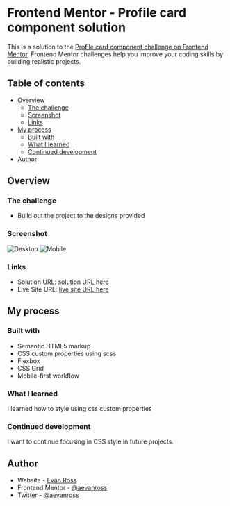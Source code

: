 # Frontend Mentor - Profile card component solution

This is a solution to the [Profile card component challenge on Frontend Mentor](https://www.frontendmentor.io/challenges/profile-card-component-cfArpWshJ). Frontend Mentor challenges help you improve your coding skills by building realistic projects. 

## Table of contents

- [Overview](#overview)
  - [The challenge](#the-challenge)
  - [Screenshot](#screenshot)
  - [Links](#links)
- [My process](#my-process)
  - [Built with](#built-with)
  - [What I learned](#what-i-learned)
  - [Continued development](#continued-development)
- [Author](#author)


## Overview

### The challenge

- Build out the project to the designs provided

### Screenshot

![Desktop](/desktop.jpg)
![Mobile](/mobile.jpg)


### Links

- Solution URL: [solution URL here](https://www.frontendmentor.io/solutions/sass-css-grid-and-flex-1tjQSeIeh)
- Live Site URL: [live site URL here](https://wonderful-roentgen-0dd96a.netlify.app/)

## My process

### Built with

- Semantic HTML5 markup
- CSS custom properties using scss
- Flexbox
- CSS Grid
- Mobile-first workflow


### What I learned

I learned how to style using css custom properties



### Continued development

I want to continue focusing in CSS style in future projects.



## Author

- Website - [Evan Ross](https://www.your-site.com)
- Frontend Mentor - [@aevanross](https://www.frontendmentor.io/profile/aevanross)
- Twitter - [@aevanross](https://www.twitter.com/aevanross)

